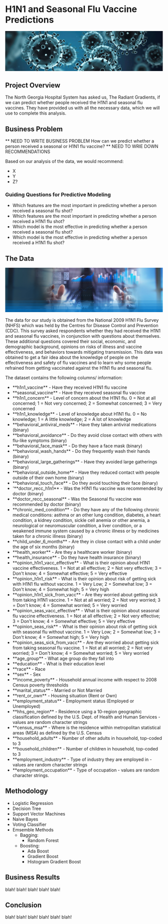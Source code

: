 # H1N1 and Seasonal Flu Vaccine Predictions
![fluvirus](https://github.com/AbsIbs/H1N1_flu_vaccine_project/blob/main/images/flu%20banner.jpeg)

## Project Overview

The North Georgia Hospital System has asked us, The Radiant Gradients, if we can predict whether people received the H1N1 and seasonal flu vaccines. They have provided us with all the necessary data, which we will use to complete this analysis.

## Business Problem

** NEED TO WRITE BUSINESS PROBLEM
How can we predict whether a person received a seasonal or H1N1 flu vaccine?
** NEED TO WRIE DOWN RECOMMENDATIONS

Based on our analysis of the data, we would recommend:
<ul>
  <li>X</li>
  <li>Y</li>
  <li>Z?</li>
</ul>

### Guiding Questions for Predictive Modeling
<ul>
  <li>Which features are the most important in predicting whether a person received a seasonal flu shot?</li>
  <li>Which features are the most important in predicting whether a person received a H1N1 flu shot?</li>
  <li>Which model is the most effective in predicting whether a person received a seasonal flu shot?</li>
  <li>Which model is the most effective in predicting whether a person received a H1N1 flu shot?</li>
</ul>



## The Data
![databanner](https://github.com/AbsIbs/H1N1_flu_vaccine_project/blob/main/images/data-science-banner.jpeg)

The data for our study is obtained from the National 2009 H1N1 Flu Survey (NHFS) which was held by the Centres for Disease Control and Prevention (CDC). This survey asked respondents whether they had received the H1N1 and seasonal flu vaccines, in conjunction with questions about themselves. These additional questions covered their social, economic, and demographic background, opinions on risks of illness and vaccine effectiveness, and behaviors towards mitigating transmission. This data was obtained to get a fair idea about the knowledge of people on the effectiveness and safety of flu vaccines and to learn why some people refrained from getting vaccinated against the H1N1 flu and seasonal flu.

The dataset contains the following columns/ information:
<ul>
<li>**h1n1_vaccine** - Have they received H1N1 flu vaccine</li>
<li>**seasonal_vaccine** - Have they received seasonal flu vaccine</li>
<li>**h1n1_concern** - Level of concern about the H1N1 flu. 0 = Not at all concerned; 1 = Not very concerned; 2 = Somewhat concerned; 3 = Very concerned</li>
<li>**h1n1_knowledge** - Level of knowledge about H1N1 flu. 0 = No knowledge; 1 = A little knowledge; 2 = A lot of knowledge</li>
<li>**behavioral_antiviral_meds** - Have they taken antiviral medications (binary)</li>
<li>**behavioral_avoidance** - Do they avoid close contact with others with flu-like symptoms (binary)</li>
<li>**behavioral_face_mask** - Do they have a face mask (binary)</li>
<li>**behavioral_wash_hands** - Do they frequently wash their hands (binary)</li>
<li>**behavioral_large_gatherings** - Have they avoided large gatherings (binary)</li>
<li>**behavioral_outside_home** - Have they reduced contact with people outside of their own home (binary)</li>
<li>**behavioral_touch_face** - Do they avoid touching their face (binary)</li>
<li>'**doctor_recc_h1n1** - Was the H1N1 flu vaccine was recommended by doctor (binary)</li>
<li>**doctor_recc_seasonal** - Was the Seasonal flu vaccine was recommended by doctor (binary)</li>
<li>**chronic_med_condition** - Do they have any of the following chronic medical conditions: asthma or an other lung condition, diabetes, a heart condition, a kidney condition, sickle cell anemia or other anemia, a neurological or neuromuscular condition, a liver condition, or a weakened immune system caused by a chronic illness or by medicines taken for a chronic illness (binary)</li>
<li>**child_under_6_months** - Are they in close contact with a child under the age of six months (binary)</li>
<li>**health_worker** - Are they a healthcare worker (binary)</li>
<li>**health_insurance** - Do they have health insurance (binary)</li>
<li>**opinion_h1n1_vacc_effective** -  What is their opinion about H1N1 vaccine effectiveness. 1 = Not at all effective; 2 = Not very effective; 3 = Don't know; 4 = Somewhat effective; 5 = Very effective</li>
<li>**opinion_h1n1_risk** - What is their opinion about risk of getting sick with H1N1 flu without vaccine. 1 = Very Low; 2 = Somewhat low; 3 = Don't know; 4 = Somewhat high; 5 = Very high</li>
<li>**opinion_h1n1_sick_from_vacc** - Are they worried about getting sick from taking H1N1 vaccine. 1 = Not at all worried; 2 = Not very worried; 3 = Don't know; 4 = Somewhat worried; 5 = Very worried</li>
<li>**opinion_seas_vacc_effective** - What is their opinion about seasonal flu vaccine effectiveness. 1 = Not at all effective; 2 = Not very effective; 3 = Don't know; 4 = Somewhat effective; 5 = Very effective</li>
<li>**opinion_seas_risk** - What is their opinion about risk of getting sick with seasonal flu without vaccine. 1 = Very Low; 2 = Somewhat low; 3 = Don't know; 4 = Somewhat high; 5 = Very high</li>
<li>**opinion_seas_sick_from_vacc** - Are they worried about getting sick from taking seasonal flu vaccine. 1 = Not at all worried; 2 = Not very worried; 3 = Don't know; 4 = Somewhat worried; 5 = Very worried</li>
<li>**age_group** - What age group do they fall into</li>
<li>**education** - What is their education level</li>
<li>**race** - Race </li>
<li>**sex** - Sex </li>
<li>**income_poverty** - Household annual income with respect to 2008 Census poverty thresholds</li>
<li>**marital_status** - Married or Not Married</li>
<li>**rent_or_own** - Housing situation (Rent or Own)</li>
<li>**employment_status** - Employment status (Employed or Unemployed)</li>
<li>**hhs_geo_region** - Residence using a 10-region geographic classification defined by the U.S. Dept. of Health and Human Services - values are random character strings</li>
<li>**census_msa** - Where is the residence within metropolitan statistical areas (MSA) as defined by the U.S. Census</li>
<li>**household_adults** - Number of other adults in household, top-coded to 3</li>
<li>**household_children** - Number of children in household, top-coded to 3</li>
<li>**employment_industry** - Type of industry they are employed in - values are random character strings</li>
<li>**employment_occupation** - Type of occupation - values are random character strings.</li>
</ul>

## Methodology 
<ul>
  <li>Logistic Regression</li>
  <li>Decision Tree</li>
  <li>Support Vector Machines</li>
  <li>Naive Bayes</li>
  <li>Voting Classifier</li>
  <li>Emsemble Methods
    <ul>
          <li>Bagging: 
            <ul>
              <li>Random Forest</li>
            </ul>
          <li>Boosting: 
             <ul>
                <li>Ada Boost</li>
                   <li>Gradient Boost</li>
                      <li>Histogram Gradient Boost</li>
               </ul>
    </ul>
</ul>

      

## Business Results

blah! blah! blah! blah! blah!

## Conclusion

blah! blah! blah! blah! blah! blah!

